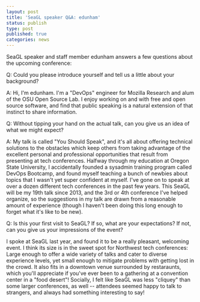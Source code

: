 ```yaml
---
layout: post
title: 'SeaGL speaker Q&A: edunham'
status: publish
type: post
published: true
categories: news
---
```


SeaGL speaker and staff member edunham answers a few questions about the
upcoming conference:

Q: Could you please introduce yourself and tell us a little about your
background?

A: Hi, I'm edunham. I'm a "DevOps" engineer for Mozilla Research and alum of
the OSU Open Source Lab. I enjoy working on and with free and open source
software, and find that public speaking is a natural extension of that
instinct to share information.

Q: Without tipping your hand on the actual talk, can you give us an idea of
what we might expect?

A: My talk is called "You Should Speak", and it's all about offering technical
solutions to the obstacles which keep others from taking advantage of the
excellent personal and professional opportunities that result from presenting
at tech conferences. Halfway through my education at Oregon State University,
I accidentally founded a sysadmin training program called DevOps Bootcamp, and
found myself teaching a bunch of newbies about topics that I wasn't yet super
confident at myself. I've gone on to speak at over a dozen different tech
conferences in the past few years. This SeaGL will be my 19th talk since 2013,
and the 3rd or 4th conference I've helped organize, so the suggestions in my
talk are drawn from a reasonable amount of experience (though I haven't been
doing this long enough to forget what it's like to be new).

Q: Is this your first visit to SeaGL? If so, what are your expectations? If not,
can you give us your impressions of the event?

I spoke at SeaGL last year, and found it to be a really pleasant, welcoming
event. I think its size is in the sweet spot for Northwest tech conferences:
Large enough to offer a wide variety of talks and cater to diverse experience
levels, yet small enough to mitigate problems with getting lost in the crowd.
It also fits in a downtown venue surrounded by restaraunts, which you'll
appreciate if you've ever been to a gathering at a convention center in a
"food desert"! Socially, I felt like SeaGL was less "cliquey" than some larger
conferences, as well -- attendees seemed happy to talk to strangers, and
always had something interesting to say!
